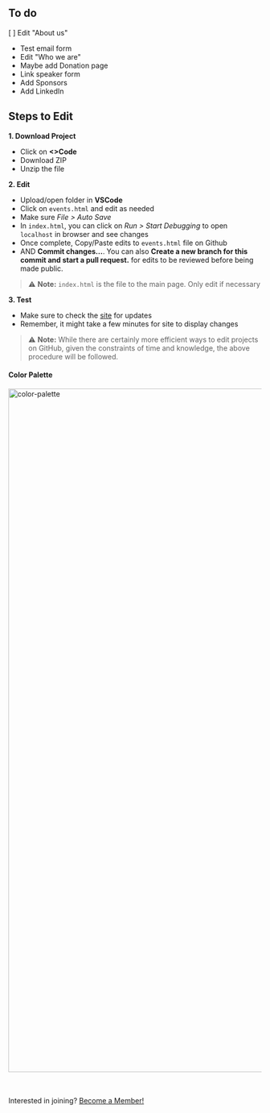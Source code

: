 ## To do
[ ] Edit "About us"
* Test email form
* Edit "Who we are"
* Maybe add Donation page
* Link speaker form
* Add Sponsors
* Add LinkedIn

## Steps to Edit

**1. Download Project**
* Click on **<>Code**
* Download ZIP
* Unzip the file

**2. Edit**
* Upload/open folder in **VSCode**
* Click on `events.html` and edit as needed
* Make sure _File > Auto Save_
* In `index.html`, you can click on _Run > Start Debugging_ to open `localhost` in browser and see changes
* Once complete, Copy/Paste edits to `events.html` file on Github
* AND **Commit changes...**. You can also **Create a new branch for this commit and start a pull request.** for edits to be reviewed before being made public.

> ⚠️ **Note:** `index.html` is the file to the main page. Only edit if necessary

**3. Test**
* Make sure to check the [site](https://shpeutpb.github.io/) for updates
* Remember, it might take a few minutes for site to display changes
  
> ⚠️ **Note:** While there are certainly more efficient ways to edit projects on GitHub, given the constraints of time and knowledge, the above procedure will be followed.


#### Color Palette
<img width="1357" alt="color-palette" src="https://github.com/shpeutpb/shpeutpb.github.io/assets/134008623/574a08f8-bf6e-4866-a0b4-4dfb604828c0">

<br><br>Interested in joining? [Become a Member!](https://forms.office.com/pages/responsepage.aspx?id=qbmAGv_YqECmbMazaOTyrlfc8a9tbPhJlsiK0RTnG6ZUQjk5TDE2TEVBRFdSSzZMQzlYODlVQlk5VS4u)
